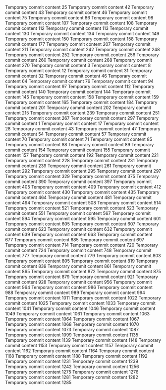 Temporary commit content 25
Temporary commit content 42
Temporary commit content 43
Temporary commit content 46
Temporary commit content 75
Temporary commit content 86
Temporary commit content 98
Temporary commit content 107
Temporary commit content 108
Temporary commit content 112
Temporary commit content 113
Temporary commit content 130
Temporary commit content 134
Temporary commit content 149
Temporary commit content 150
Temporary commit content 158
Temporary commit content 177
Temporary commit content 207
Temporary commit content 211
Temporary commit content 242
Temporary commit content 248
Temporary commit content 252
Temporary commit content 256
Temporary commit content 260
Temporary commit content 268
Temporary commit content 270
Temporary commit content 3
Temporary commit content 8
Temporary commit content 12
Temporary commit content 31
Temporary commit content 32
Temporary commit content 46
Temporary commit content 64
Temporary commit content 76
Temporary commit content 94
Temporary commit content 97
Temporary commit content 112
Temporary commit content 140
Temporary commit content 144
Temporary commit content 145
Temporary commit content 158
Temporary commit content 159
Temporary commit content 165
Temporary commit content 184
Temporary commit content 201
Temporary commit content 202
Temporary commit content 215
Temporary commit content 239
Temporary commit content 251
Temporary commit content 267
Temporary commit content 297
Temporary commit content 1
Temporary commit content 17
Temporary commit content 28
Temporary commit content 43
Temporary commit content 47
Temporary commit content 54
Temporary commit content 57
Temporary commit content 70
Temporary commit content 71
Temporary commit content 85
Temporary commit content 88
Temporary commit content 89
Temporary commit content 154
Temporary commit content 155
Temporary commit content 157
Temporary commit content 192
Temporary commit content 221
Temporary commit content 228
Temporary commit content 231
Temporary commit content 239
Temporary commit content 261
Temporary commit content 292
Temporary commit content 295
Temporary commit content 297
Temporary commit content 329
Temporary commit content 375
Temporary commit content 390
Temporary commit content 397
Temporary commit content 405
Temporary commit content 409
Temporary commit content 412
Temporary commit content 430
Temporary commit content 435
Temporary commit content 464
Temporary commit content 481
Temporary commit content 494
Temporary commit content 508
Temporary commit content 514
Temporary commit content 521
Temporary commit content 523
Temporary commit content 551
Temporary commit content 567
Temporary commit content 594
Temporary commit content 595
Temporary commit content 601
Temporary commit content 605
Temporary commit content 607
Temporary commit content 623
Temporary commit content 632
Temporary commit content 639
Temporary commit content 663
Temporary commit content 677
Temporary commit content 685
Temporary commit content 697
Temporary commit content 714
Temporary commit content 720
Temporary commit content 724
Temporary commit content 748
Temporary commit content 777
Temporary commit content 779
Temporary commit content 803
Temporary commit content 805
Temporary commit content 819
Temporary commit content 839
Temporary commit content 861
Temporary commit content 865
Temporary commit content 872
Temporary commit content 875
Temporary commit content 879
Temporary commit content 921
Temporary commit content 928
Temporary commit content 956
Temporary commit content 964
Temporary commit content 986
Temporary commit content 988
Temporary commit content 989
Temporary commit content 994
Temporary commit content 1011
Temporary commit content 1022
Temporary commit content 1025
Temporary commit content 1033
Temporary commit content 1041
Temporary commit content 1046
Temporary commit content 1049
Temporary commit content 1061
Temporary commit content 1063
Temporary commit content 1064
Temporary commit content 1067
Temporary commit content 1068
Temporary commit content 1070
Temporary commit content 1073
Temporary commit content 1087
Temporary commit content 1099
Temporary commit content 1135
Temporary commit content 1139
Temporary commit content 1148
Temporary commit content 1153
Temporary commit content 1157
Temporary commit content 1162
Temporary commit content 1164
Temporary commit content 1168
Temporary commit content 1188
Temporary commit content 1192
Temporary commit content 1231
Temporary commit content 1239
Temporary commit content 1242
Temporary commit content 1256
Temporary commit content 1275
Temporary commit content 1276
Temporary commit content 1281
Temporary commit content 1282
Temporary commit content 1285

